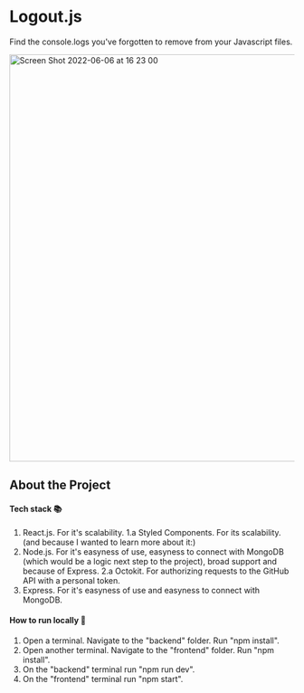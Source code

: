 # Logout.js

Find the console.logs you've forgotten to remove from your Javascript files.

<img width="720" alt="Screen Shot 2022-06-06 at 16 23 00" src="https://user-images.githubusercontent.com/85259118/172180456-fd526d01-8a1f-4013-9616-c101f49dc942.png">

## About the Project

#### Tech stack 📚

1. React.js. For it's scalability.
   1.a Styled Components. For its scalability. (and because I wanted to learn more about it:)
2. Node.js. For it's easyness of use, easyness to connect with MongoDB (which would be a logic next step to the project), broad support and because of Express.
   2.a Octokit. For authorizing requests to the GitHub API with a personal token.
3. Express. For it's easyness of use and easyness to connect with MongoDB.

#### How to run locally 📜

1. Open a terminal. Navigate to the "backend" folder. Run "npm install".
2. Open another terminal. Navigate to the "frontend" folder. Run "npm install".
3. On the "backend" terminal run "npm run dev".
4. On the "frontend" terminal run "npm start".
